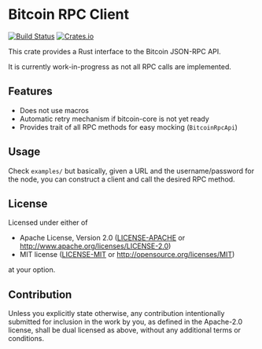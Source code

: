 # Bitcoin RPC Client

[![Build Status](https://travis-ci.com/coblox/bitcoincore-rpc_rust_client.svg?branch=master)](https://travis-ci.com/coblox/bitcoincore-rpc_rust_client)
[![Crates.io](https://img.shields.io/crates/v/bitcoin_rpc_client.svg)](https://crates.io/crates/bitcoin_rpc_client)

This crate provides a Rust interface to the Bitcoin JSON-RPC API.

It is currently work-in-progress as not all RPC calls are implemented.

## Features

- Does not use macros
- Automatic retry mechanism if bitcoin-core is not yet ready
- Provides trait of all RPC methods for easy mocking (`BitcoinRpcApi`)

## Usage

Check `examples/` but basically, given a URL and the username/password for the node, you can construct a client and call the desired RPC method.

## License

Licensed under either of

 * Apache License, Version 2.0
   ([LICENSE-APACHE](LICENSE-Apache-2.0) or http://www.apache.org/licenses/LICENSE-2.0)
 * MIT license
   ([LICENSE-MIT](LICENSE-MIT) or http://opensource.org/licenses/MIT)

at your option.

## Contribution

Unless you explicitly state otherwise, any contribution intentionally submitted
for inclusion in the work by you, as defined in the Apache-2.0 license, shall be
dual licensed as above, without any additional terms or conditions.
